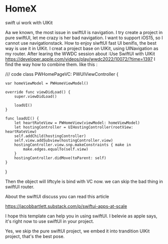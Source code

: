 # HomeX
swift ui work with UIKit

Aa we known, the most issue in swiftUI is navigation. I try create a project in pure swiftUI, let me crazy is her bad navigation.
I want to support iOS15, so I cannot use navigationstack. How to enjoy siwftUI fast UI benifis, the best way is use it in UIKit.
I creat a project base on UIKit, using UINavigation as my router. After learing the WWDC session about :Use SwiftUI with UIKit
https://developer.apple.com/videos/play/wwdc2022/10072/?time=1397
I find the way how to combine them. like this :

/// code
class PWHomePageVC: PWUIViewController {

    var homeViewModel = PWHomeViewModel()
    
    override func viewDidLoad() {
        super.viewDidLoad()
        
        loadUI()
    }
    
    func loadUI() {
        let heartRateView = PWHomeView(viewModel: homeViewModel)
        let hostingController = UIHostingController(rootView: heartRateView)
        self.addChild(hostingController)
        self.view.addSubview(hostingController.view)
        hostingController.view.snp.makeConstraints { make in
            make.edges.equalTo(self.view)
        }
        hostingController.didMove(toParent: self)
    }
}

Then the object will liftcyle is bind with VC now. we can skip the bad thing in swiftUI router.

About the swiftUI discuss you can read this article 

https://jacobbartlett.substack.com/p/swiftui-apps-at-scale

I hope this template can help you in using swiftUI. I belevie as apple says, it's right now to use swiftUI in your project.

Yes, we skip the pure swiftUI project, we embed it into trandition UIKit project, that's the best pose.
